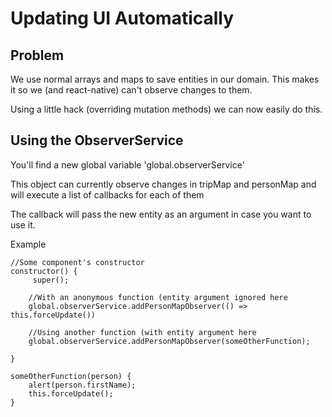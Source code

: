 # Updating UI Automatically

## Problem

We use normal arrays and maps to save entities in our domain.
This makes it so we (and react-native) can't observe changes to them.

Using a little hack (overriding mutation methods) we can now easily do this.

## Using the ObserverService

You'll find a new global variable 'global.observerService'

This object can currently observe changes in tripMap and personMap and will execute a list of callbacks for each of them

The callback will pass the new entity as an argument in case you want to use it.

Example

```
//Some component's constructor
constructor() {
 	 super();
  
  	//With an anonymous function (entity argument ignored here
  	global.observerService.addPersonMapObserver(() => this.forceUpdate())
  
  	//Using another function (with entity argument here
  	global.observerService.addPersonMapObserver(someOtherFunction);
  
}

someOtherFunction(person) {
 	alert(person.firstName);
  	this.forceUpdate();
}
  
